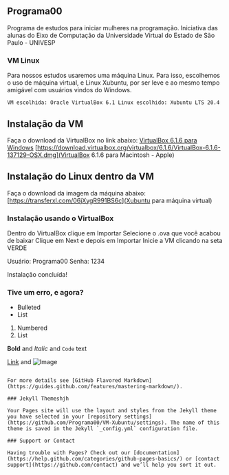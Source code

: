 ## Programa00

Programa de estudos para iniciar mulheres na programação.
Iniciativa das alunas do Eixo de Computação da Universidade Virtual do Estado de São Paulo - UNIVESP

### VM Linux

Para nossos estudos usaremos uma máquina Linux.
Para isso, escolhemos o uso de máquina virtual, e Linux Xubuntu, por ser leve e ao mesmo tempo amigável
com usuários vindos do Windows.

`
VM escolhida: Oracle VirtualBox 6.1
Linux escolhido: Xubuntu LTS 20.4 `


## Instalação da VM

Faça o download da VirtualBox no link abaixo:
[VirtualBox 6.1.6 para Windows](https://download.virtualbox.org/virtualbox/6.1.6/VirtualBox-6.1.6-137129-Win.exe)
[https://download.virtualbox.org/virtualbox/6.1.6/VirtualBox-6.1.6-137129-OSX.dmg](VirtualBox 6.1.6 para Macintosh - Apple)

## Instalação do Linux dentro da VM

Faça o download da imagem da máquina abaixo:
[https://transferxl.com/06jXygR991BS6c](Xubuntu para máquina virtual)

### Instalação usando o VirtualBox

Dentro do VirtualBox clique em Importar
Selecione o .ova que você acabou de baixar
Clique em Next e depois em Importar
Inicie a VM clicando na seta VERDE

Usuário: Programa00
Senha: 1234

Instalação concluída!

### Tive um erro, e agora?


- Bulleted
- List

1. Numbered
2. List

**Bold** and _Italic_ and `Code` text

[Link](url) and ![Image](src)
```

For more details see [GitHub Flavored Markdown](https://guides.github.com/features/mastering-markdown/).

### Jekyll Themeshjh

Your Pages site will use the layout and styles from the Jekyll theme you have selected in your [repository settings](https://github.com/Programa00/VM-Xubuntu/settings). The name of this theme is saved in the Jekyll `_config.yml` configuration file.

### Support or Contact

Having trouble with Pages? Check out our [documentation](https://help.github.com/categories/github-pages-basics/) or [contact support](https://github.com/contact) and we’ll help you sort it out.
